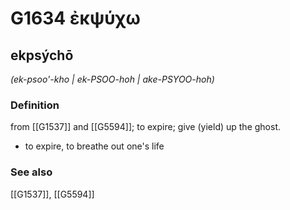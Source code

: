 # G1634 ἐκψύχω

## ekpsýchō

_(ek-psoo'-kho | ek-PSOO-hoh | ake-PSYOO-hoh)_

### Definition

from [[G1537]] and [[G5594]]; to expire; give (yield) up the ghost.

- to expire, to breathe out one's life

### See also

[[G1537]], [[G5594]]

